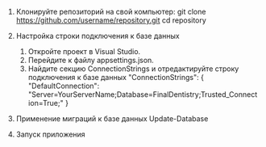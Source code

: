 1. Клонируйте репозиторий на свой компьютер:
  git clone https://github.com/username/repository.git
  cd repository

2. Настройка строки подключения к базе данных
   1. Откройте проект в Visual Studio.
   2. Перейдите к файлу appsettings.json.
   3. Найдите секцию ConnectionStrings и отредактируйте строку подключения к базе данных
    "ConnectionStrings": {
    "DefaultConnection": "Server=YourServerName;Database=FinalDentistry;Trusted_Connection=True;"
}

3. Применение миграций к базе данных
   Update-Database
4. Запуск приложения
  
